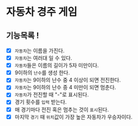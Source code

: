 # 자동차 경주 게임

## 기능목록 !

- [x] `자동차`는 이름을 가진다.
- [x] `자동차`는 여러대 일 수 있다.
- [x] `자동차`들은 이름의 길이가 5자 미만이다.
- [x] 9이하의 `난수`를 생성 한다.
- [x] `자동차`는 9이하의 난수 중 4 이상이 되면 전진한다.
- [x] `자동차`는 9이하의 난수 중 4 미만이 되면 멈춘다.
- [x] `자동차`가 전진할 때 "-"로 표시된다.
- [x] 경기 횟수를 `입력` 받는다.
- [x] 매 경기마다 전진 혹은 멈추는 것이 `표시`된다.
- [x] 마지막 `경기` 때 `위치`값이 가장 높은 자동차가 우승자이다. 
